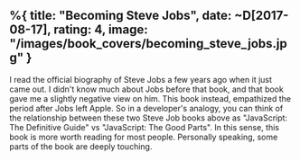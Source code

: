 %{
  title: "Becoming Steve Jobs",
  date: ~D[2017-08-17],
  rating: 4,
  image: "/images/book_covers/becoming_steve_jobs.jpg"
}
---

I read the official biography of Steve Jobs a few years ago when it just came out. I didn't know much about Jobs before that book, and that book gave me a slightly negative view on him. This book instead, empathized the period after Jobs left Apple. So in a developer's analogy, you can think of the relationship between these two Steve Job books above as "JavaScript: The Definitive Guide" vs "JavaScript: The Good Parts". In this sense, this book is more worth reading for most people. Personally speaking, some parts of the book are deeply touching.
